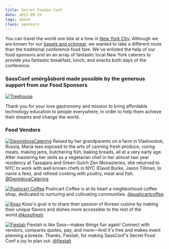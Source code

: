 ```yaml
---
title: Secret Foodie Conf
date: 2013-09-23
tags: about 
class: sponsors
---
```


You can travel the world one bite at a time in [New York City](/pages/nyc-primer). Although we are known for our [bagels and schmear](http://foursquare.com/sassconf/list/bagel--schmear), we wanted to take a different route than the traditional conference food fare. We've enlisted the help of our food sponsors and an an array of fantastic local New York caterers to provide you fantastic breakfast, lunch, and snacks both days of the conference.

### SassConf smörgåsbord made possible by the generous support from our Food Sponsors

[![Treehouse](/lib/img/sponsors/treehouse.png)](http://teamtreehouse.com)

Thank you for your love gastronomy and mission to bring affordable technology education to people everywhere, in order to help them achieve their dreams and change the world. 

### Food Vendors

[![DesmidovaCatering](/lib/img/food/demidova.jpg)](http://www.demidovacatering.com/)
Raised by her grandparents on a farm in Vladivostok, Russia, Maria was exposed to the arts of canning fresh produce, curing meats, making jams, butchering fish, baking breads, all at a very early age. After mastering her skills as a vegetarian chef in her almost two year residency at Tassajara and Green Gulch Zen Monasteries, she returned to NYC to work with well known chefs in NYC (David Burke, Jason Tillman, to name a few), and refined cooking with poultry, meat and fish. [@DemidovaCatering](https://twitter.com/DemidovaCatering)

[![Pushcart Coffee](http://www.pushcartcoffee.com/wp-content/themes/pushcart/images/logo.jpg)](http://www.pushcartcoffee.com/) Pushcart Coffee is at its heart a neighborhood coffee shop, dedicated to nurturing and cultivating communities. [@pushcartcoffee](https://twitter.com/pushcartcoffee)

[![Koso](http://www.kosocatering.com/images/koso_logo.png)](http://www.kosocatering.com/) Koso's goal is to share their passion of Korean cuisine by making their unique flavors and dishes more accessible to the rest of the world.[@kosofresh](https://twitter.com/kosofresh)

[![Fiestah](http://vpi.s3.amazonaws.com/12424.jpg)](http://fiestah.com) Fiestah is like Sass—makes things fun again! Connect with vendors, compares quotes, pay, and more—And it's free and makes event planning a breeze. Thanks, Fiestah, for making SassConf's Secret Food Conf a joy to plan out. [@fiestah](https://twitter.com/fiestah)
